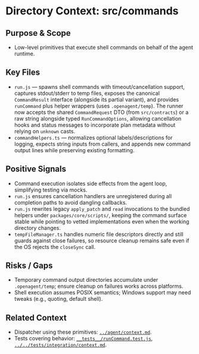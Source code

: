 # Directory Context: src/commands

## Purpose & Scope

- Low-level primitives that execute shell commands on behalf of the agent runtime.

## Key Files

- `run.js` — spawns shell commands with timeout/cancellation support, captures stdout/stderr to temp files, exposes the canonical `CommandResult` interface (alongside its partial variant), and provides `runCommand` plus helper wrappers (uses `.openagent/temp`). The runner now accepts the shared `CommandRequest` DTO (from `src/contracts`) or a raw string alongside typed `RunCommandOptions`, allowing cancellation hooks and status messages to incorporate plan metadata without relying on `unknown` casts.
- `commandHelpers.ts` — normalizes optional labels/descriptions for logging, expects string inputs from callers, and appends new command output lines while preserving existing formatting.

## Positive Signals

- Command execution isolates side effects from the agent loop, simplifying testing via mocks.
- `run.js` ensures cancellation handlers are unregistered during all completion paths to avoid dangling callbacks.
- `run.js` rewrites legacy `apply_patch` and `read` invocations to the bundled helpers under `packages/core/scripts/`, keeping the
  command surface stable while pointing to vetted implementations even when the working directory changes.
- `tempFileManager.ts` handles numeric file descriptors directly and still guards against close failures, so resource cleanup
  remains safe even if the OS rejects the `closeSync` call.

## Risks / Gaps

- Temporary command output directories accumulate under `.openagent/temp`; ensure cleanup on failures works across platforms.
- Shell execution assumes POSIX semantics; Windows support may need tweaks (e.g., quoting, default shell).

## Related Context

- Dispatcher using these primitives: [`../agent/context.md`](../agent/context.md).
- Tests covering behavior: [`__tests__/runCommand.test.js`](__tests__/runCommand.test.js), [`../../tests/integration/context.md`](../../tests/integration/context.md).
